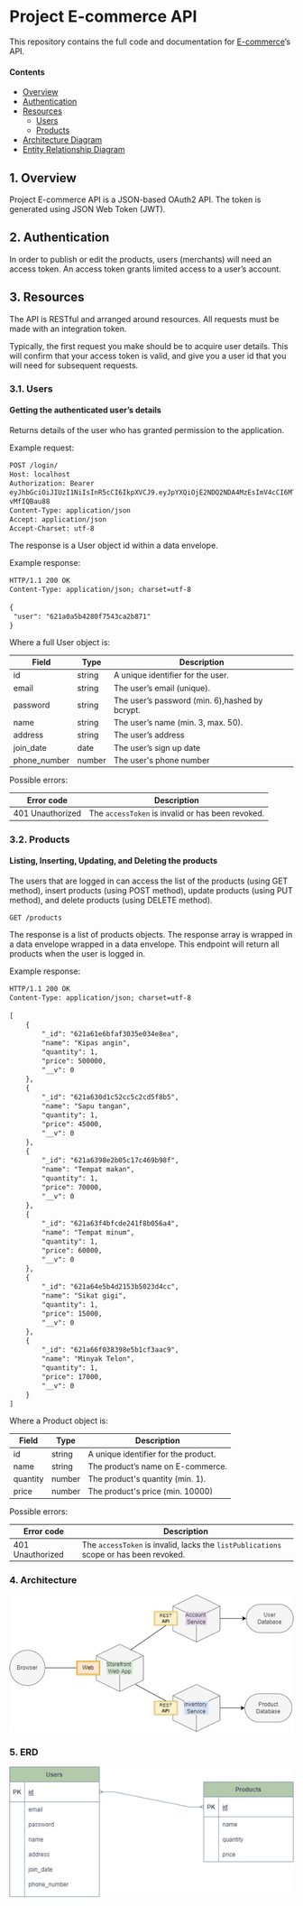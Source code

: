 # Project E-commerce API

This repository contains the full code and documentation for [E-commerce](https://github.com/hazrinatn/project_api)’s API.

#### Contents

- [Overview](#1-overview)
- [Authentication](#2-authentication)
- [Resources](#3-resources)
  - [Users](#31-users)
  - [Products](#32-products)
- [Architecture Diagram](#4-architecture)
- [Entity Relationship Diagram](#5-erd)

## 1. Overview

Project E-commerce API is a JSON-based OAuth2 API. The token is generated using JSON Web Token (JWT).

## 2. Authentication

In order to publish or edit the products, users (merchants) will need an access token. An access token grants limited access to a user’s account.

## 3. Resources

The API is RESTful and arranged around resources. All requests must be made with an integration token.

Typically, the first request you make should be to acquire user details. This will confirm that your access token is valid, and give you a user id that you will need for subsequent requests.

### 3.1. Users

#### Getting the authenticated user’s details

Returns details of the user who has granted permission to the application.

Example request:

```
POST /login/
Host: localhost
Authorization: Bearer eyJhbGciOiJIUzI1NiIsInR5cCI6IkpXVCJ9.eyJpYXQiOjE2NDQ2NDA4MzEsImV4cCI6MTY0NTI0NTYzMX0.miNjUnu6GssoM2yGP8CLH2ecNMPVpk06-vMfIQBau88
Content-Type: application/json
Accept: application/json
Accept-Charset: utf-8
```

The response is a User object id within a data envelope.

Example response:

```
HTTP/1.1 200 OK
Content-Type: application/json; charset=utf-8

{
 "user": "621a0a5b4280f7543ca2b871"
}
```

Where a full User object is:

| Field        | Type   | Description                                    |
| ------------ | ------ | ---------------------------------------------- |
| id           | string | A unique identifier for the user.              |
| email        | string | The user’s email (unique).                     |
| password     | string | The user’s password (min. 6),hashed by bcrypt. |
| name         | string | The user’s name (min. 3, max. 50).             |
| address      | string | The user’s address                             |
| join_date    | date   | The user’s sign up date                        |
| phone_number | number | The user's phone number                        |

Possible errors:

| Error code       | Description                                       |
| ---------------- | ------------------------------------------------- |
| 401 Unauthorized | The `accessToken` is invalid or has been revoked. |

### 3.2. Products

#### Listing, Inserting, Updating, and Deleting the products

The users that are logged in can access the list of the products (using GET method), insert products (using POST method), update products (using PUT method), and delete products (using DELETE method).

```
GET /products
```

The response is a list of products objects. The response array is wrapped in a data envelope wrapped in a data envelope. This endpoint will return all products when the user is logged in.

Example response:

```
HTTP/1.1 200 OK
Content-Type: application/json; charset=utf-8

[
    {
        "_id": "621a61e6bfaf3035e034e8ea",
        "name": "Kipas angin",
        "quantity": 1,
        "price": 500000,
        "__v": 0
    },
    {
        "_id": "621a630d1c52cc5c2cd5f8b5",
        "name": "Sapu tangan",
        "quantity": 1,
        "price": 45000,
        "__v": 0
    },
    {
        "_id": "621a6398e2b05c17c469b98f",
        "name": "Tempat makan",
        "quantity": 1,
        "price": 70000,
        "__v": 0
    },
    {
        "_id": "621a63f4bfcde241f8b056a4",
        "name": "Tempat minum",
        "quantity": 1,
        "price": 60000,
        "__v": 0
    },
    {
        "_id": "621a64e5b4d2153b5023d4cc",
        "name": "Sikat gigi",
        "quantity": 1,
        "price": 15000,
        "__v": 0
    },
    {
        "_id": "621a66f038398e5b1cf3aac9",
        "name": "Minyak Telon",
        "quantity": 1,
        "price": 17000,
        "__v": 0
    }
]
```

Where a Product object is:

| Field    | Type   | Description                          |
| -------- | ------ | ------------------------------------ |
| id       | string | A unique identifier for the product. |
| name     | string | The product’s name on E-commerce.    |
| quantity | number | The product's quantity (min. 1).     |
| price    | number | The product's price (min. 10000)     |

Possible errors:

| Error code       | Description                                                                           |
| ---------------- | ------------------------------------------------------------------------------------- |
| 401 Unauthorized | The `accessToken` is invalid, lacks the `listPublications` scope or has been revoked. |

### 4. Architecture

![Architecture Diagram](./architecture_diagram.png "The architecture diagram of the app")

### 5. ERD

![Entity Relationship Diagram](./ERD.png "The Entity Relationsip Diagram of the app")

